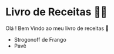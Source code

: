 # Livro de Receitas :man_cook:

Olá ! Bem Vindo ao meu livro de receitas :wave: 

-  Strogonoff de Frango
-  Pavê
